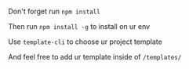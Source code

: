 Don't forget run `npm install`

Then run `npm install -g` to install on ur env

Use `template-cli` to choose ur project template

And feel free to add ur template inside of `/templates/`
